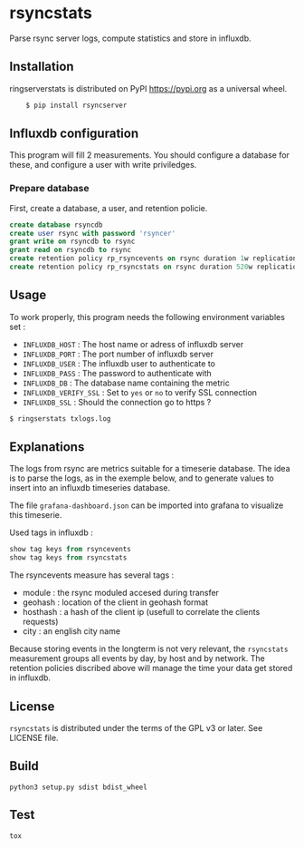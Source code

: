 # rsyncstats

Parse rsync server logs, compute statistics and store in influxdb.

## Installation

ringserverstats is distributed on PyPI https://pypi.org as a universal wheel.

``` bash
    $ pip install rsyncserver
```

## Influxdb configuration

This program will fill 2 measurements. You should configure a database for these, and configure a user with write priviledges.

### Prepare database

First, create a database, a user, and retention policie.

``` sql
create database rsyncdb
create user rsync with password 'rsyncer'
grant write on rsyncdb to rsync
grant read on rsyncdb to rsync
create retention policy rp_rsyncevents on rsync duration 1w replication 1
create retention policy rp_rsyncstats on rsync duration 520w replication 1
```

## Usage

To work properly, this program needs the following environment variables set :

  * `INFLUXDB_HOST` : The host name or adress of influxdb server
  * `INFLUXDB_PORT` : The port number of influxdb server
  * `INFLUXDB_USER` : The influxdb user to authenticate to
  * `INFLUXDB_PASS` : The password to authenticate with
  * `INFLUXDB_DB`   : The database name containing the metric
  * `INFLUXDB_VERIFY_SSL` : Set to `yes` or `no` to verify SSL connection
  * `INFLUXDB_SSL`  : Should the connection go to https ?

``` bash
$ ringserstats txlogs.log
```

## Explanations

The logs from rsync are metrics suitable for a timeserie database. The idea is to parse the logs, as in the exemple below, and to generate values to insert into an influxdb timeseries database.

The file `grafana-dashboard.json` can be imported into grafana to visualize this timeserie.

Used tags in influxdb :

``` sql
show tag keys from rsyncevents
show tag keys from rsyncstats
```

The rsyncevents measure has several tags :

  * module : the rsync moduled accesed during transfer
  * geohash : location of the client in geohash format
  * hosthash : a hash of the client ip (usefull to correlate the clients requests)
  * city : an english city name

Because storing events in the longterm is not very relevant, the `rsyncstats` measurement groups all events by day, by host and by network. The retention policies discribed above will manage the time your data get stored in influxdb.


## License

`rsyncstats` is distributed under the terms of the GPL v3 or later. See LICENSE file.

## Build

``` shell
python3 setup.py sdist bdist_wheel
```

## Test

``` shell
tox
```
